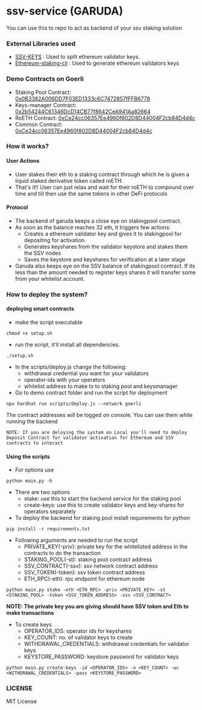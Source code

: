 # ssv-service (GARUDA)

You can use this to repo to act as backend of your ssv staking solution

### External Libraries used

- [SSV-KEYS](https://github.com/bloxapp/ssv-keys.git) : Used to split ethereum validator keys.
- [Ethereum-staking-cli](https://github.com/ethereum/staking-deposit-cli.git) : Used to generate ethereum validators keys

### Demo Contracts on Goerli

- Staking Pool Contract: [0x0B3382A006DD7F03ED1333c6C7472857fFFB6778](https://goerli.etherscan.io/address/0x0B3382A006DD7F03ED1333c6C7472857fFFB6778#code)
- Keys-manager Contract: [0x2b54244C61346DcD14CB77f8642CeA941Aa82664](https://goerli.etherscan.io/address/0x2b54244C61346DcD14CB77f8642CeA941Aa82664#code)
- RoETH Contract: [0xCe24cc06357Ee4960f802D8D44004F2cb84D4d4c](https://goerli.etherscan.io/address/0xCe24cc06357Ee4960f802D8D44004F2cb84D4d4c#code)
- Common Contract: [0xCe24cc06357Ee4960f802D8D44004F2cb84D4d4c](https://goerli.etherscan.io/address/0xCe24cc06357Ee4960f802D8D44004F2cb84D4d4c#code)

### How it works?

#### User Actions

- User stakes their eth to a staking contract through which he is given a liquid staked derivative token called roETH.
- That's it!! User can just relax and wait for their roETH to compound over time and till then use the same tokens in other DeFi protocols

#### Protocol

- The backend of garuda keeps a close eye on stakingpool contract.
- As soon as the balance reaches 32 eth, it triggers few actions:
  - Creates a ethereum validator key and gives it to stakingpool for depositing for activation
  - Generates keyshares from the validator keystore and stakes them the SSV nodes
  - Saves the keystore and keyshares for verification at a later stage
- Garuda also keeps eye on the SSV balance of stakingpool contract. If its less than the amount needed to register keys shares it will transfer some from your whitelist account.

### How to deploy the system?

#### deploying smart contracts

- make the script executable

```
chmod +x setup.sh
```

- run the script, it'll install all dependencies.

```
./setup.sh
```

- In the scripts/deploy.js change the following:
  - withdrawal credential you want for your validators
  - operator-ids with your operators
  - whitelist address to make tx to staking pool and keysmanager
- Go to demo contract folder and run the script for deployment

```
npx hardhat run scripts/deploy.js --network goerli
```

The contract addresses will be logged on console. You can use them while running the backend

```
NOTE: If you are deloying the system on Local you'll need to deploy Deposit Contract for validator activation for Ethereum and SSV contracts to interact
```

#### Using the scripts

- For options use

```
python main.py -h
```

- There are two options
  - stake: use this to start the backend service for the staking pool
  - create-keys: use this to create validator keys and key-shares for operators separately
- To deploy the backend for staking pool install requirements for python

```
pip install -r requirements.txt
```

- Following arguments are needed to run the script
  - PRIVATE_KEY(-priv): private key for the whitelisted address in the contracts to do the transaction
  - STAKING_POOL(-st): staking pool contract address
  - SSV_CONTRACT(-ssv): ssv network contract address
  - SSV_TOKEN(-token): ssv token contract address
  - ETH_RPC(-eth): rpc endpoint for ethereum node

```
python main.py stake -eth <ETH_RPC> -priv <PRIVATE_KEY> -st <STAKING_POOL> -token <SSV_TOKEN_ADDRESS> -ssv <SSV_CONTRACT>
```

**NOTE: The private key you are giving should have SSV token and Eth to make transactions**

- To create keys
  - OPERATOR_IDS: operator ids for keyshares
  - KEY_COUNT: no. of validator keys to create
  - WITHDRAWAL_CREDENTIALS: withdrawal credentials for validator keys
  - KEYSTORE_PASSWORD: keystore password for validator keys

```
python main.py create-keys -id <OPERATOR_IDS> -n <KEY_COUNT> -wc <WITHDRAWAL_CREDENTIALS> -pass <KEYSTORE_PASSWORD>
```

### LICENSE

MIT License
